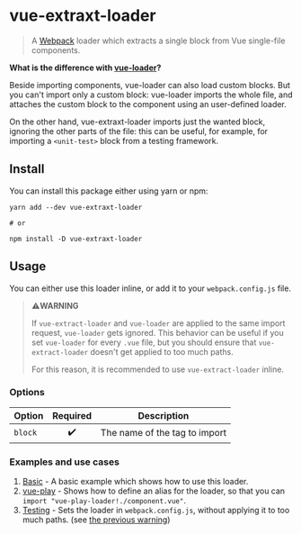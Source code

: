 # vue-extraxt-loader
> A [Webpack](https://webpack.js.org) loader which extracts a single block from Vue single-file components.

**What is the difference with [vue-loader](https://github.com/vuejs/vue-loader)?**

Beside importing components, vue-loader can also load custom blocks. But you can't​ import only a custom block: vue-loader imports the whole file, and attaches the custom block to the component using an user-defined loader.

On the other hand, vue-extraxt-loader imports just the wanted block, ignoring the other parts of the file: this can be useful, for example, for importing a `<unit-test>` block from a testing framework.

## Install

You can install this package either using yarn or npm:

```
yarn add --dev vue-extraxt-loader

# or

npm install -D vue-extraxt-loader
```

## Usage

You can either use this loader inline, or add it to your `webpack.config.js` file.

<a name="warning-inline-loader"></a>
> ⚠️**WARNING**
>
> If `vue-extract-loader` and `vue-loader` are applied to the same import request, `vue-loader` gets ignored.
> This behavior can be useful if you set `vue-loader` for every `.vue` file, but you should ensure that `vue-extract-loader` doesn't get applied to too much paths.
> 
> For this reason, it is recommended to use `vue-extract-loader` inline.

### Options

| Option | Required | Description |
| ------------- |:-------------:| ----- |
| `block` | ✔️ | The name of the tag to import  |

### Examples and use cases

01. [Basic](./examples/01-base/) - A basic example which shows how to use this loader.
02. [vue-play](./examples/02-play) - Shows how to define an alias for the loader, so that you can `import "vue-play-loader!./component.vue"`.
03. [Testing](./examples/03-play) - Sets the loader in `webpack.config.js`, without applying it to too much paths. (see [the previous warning](#warning-inline-loader))
